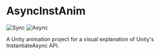 # AsyncInstAnim

![Sync](https://github.com/user-attachments/assets/777abfea-d410-48c0-b75f-e3a60b819538)
![Async](https://github.com/user-attachments/assets/7c489f87-c888-4431-a578-cdceb6c33dac)

A Unity animation project for a visual explanation of Unity's InstantiateAsync API.
